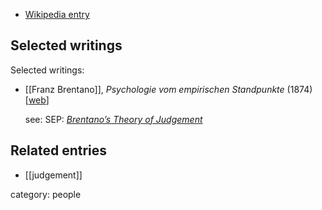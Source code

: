
* [Wikipedia entry](https://en.wikipedia.org/wiki/Franz_Brentano)

## Selected writings

Selected writings:

* [[Franz Brentano]], *Psychologie vom empirischen Standpunkte* (1874) &lbrack;[web](https://archive.org/details/psychologievome00kraugoog/page/n8/mode/2up)&rbrack;

  see: SEP: *[Brentano’s Theory of Judgement](https://plato.stanford.edu/entries/brentano-judgement/)*

## Related entries

* [[judgement]]


category: people

